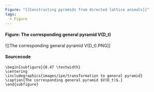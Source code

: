 ```yaml
---
Figure: "[[Constructing pyramids from directed lattice animals]]"
tags:
  - Figure
---
```

#### Figure: The corresponding general pyramid V(D_t)

![[The corresponding general pyramid V(D_t).PNG]]

#### Sourcecode

```
\begin{subfigure}{0.47 \textwidth}
\centering
\includegraphics{images/ipe/transformation to general pyramid}
\caption{The corresponding general pyramid $V(D_t)$.}
\end{subfigure}
```